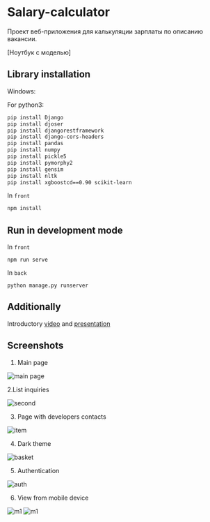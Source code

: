 # Salary-calculator
Проект веб-приложения для калькуляции зарплаты по описанию вакансии.

[Ноутбук с моделью]

## Library installation
Windows: 

For python3:
```sh
pip install Django
pip install djoser
pip install djangorestframework
pip install django-cors-headers
pip install pandas
pip install numpy
pip install pickle5
pip install pymorphy2
pip install gensim
pip install nltk
pip install xgboostcd==0.90 scikit-learn 
```
In `front`
```sh
npm install
```

## Run in development mode
In `front`
```
npm run serve
```

In `back`
```
python manage.py runserver
```





## Additionally
 Introductory [video](https://youtu.be/Xm0kfw-yg5A) and [presentation]( https://drive.google.com/file/d/1-VLs3JRAReuBlLiZ7u0ILyj-_5DNsUeg/view)

## Screenshots
1. Main page

![main page](https://github.com/AlexandrNemashkalo/Salary-calculator/blob/master/screenshots/main.jpg)

2.List inquiries

![second](https://github.com/AlexandrNemashkalo/Salary-calculator/blob/master/screenshots/items.jpg)

3. Page with developers contacts

![item](https://github.com/AlexandrNemashkalo/Salary-calculator/blob/master/screenshots/contacts.jpg)

4. Dark theme

![basket](https://github.com/AlexandrNemashkalo/Salary-calculator/blob/master/screenshots/dark.jpg)

5. Authentication

![auth](https://github.com/AlexandrNemashkalo/Salary-calculator/blob/master/screenshots/auth.jpg)

6. View from mobile device

![m1](https://github.com/AlexandrNemashkalo/Salary-calculator/blob/master/screenshots/form-m.jpg)
![m1](https://github.com/AlexandrNemashkalo/Salary-calculator/blob/master/screenshots/menu-m.jpg)

